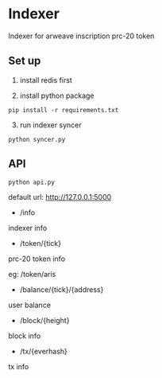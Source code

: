 # Indexer

Indexer for arweave inscription prc-20 token

## Set up

1. install redis first

2. install python package
```
pip install -r requirements.txt
```

3. run indexer syncer
```
python syncer.py
```

## API

```
python api.py
```

default url: http://127.0.0.1:5000

- /info

indexer info

- /token/{tick}

prc-20 token info

eg: /token/aris

- /balance/{tick}/{address}

user balance

- /block/{height}

block info

- /tx/{everhash}

tx info